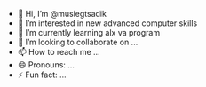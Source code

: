 - 👋 Hi, I’m @musiegtsadik
- 👀 I’m interested in new advanced computer skills
- 🌱 I’m currently learning alx va program
- 💞️ I’m looking to collaborate on ...
- 📫 How to reach me ...
- 😄 Pronouns: ...
- ⚡ Fun fact: ...

<!---
musiegtsadik/musiegtsadik is a ✨ special ✨ repository because its `README.md` (this file) appears on your GitHub profile.
You can click the Preview link to take a look at your changes.
--->
